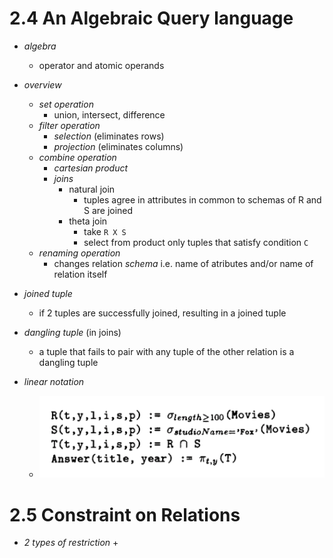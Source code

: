 


# 2.4 An Algebraic Query language

+ _algebra_ 
    + operator and atomic operands
+ _overview_ 
    + _set operation_ 
        + union, intersect, difference
    + _filter operation_ 
        + _selection_ (eliminates rows)
        + _projection_ (eliminates columns)
    + _combine operation_ 
        + _cartesian product_ 
        + _joins_ 
            + natural join
                + tuples agree in attributes in common to schemas of R and S are joined
            + theta join
                + take `R X S`
                + select from product only tuples that satisfy condition `C`
    + _renaming operation_ 
        + changes relation _schema_ i.e. name of atributes and/or name of relation itself


+ _joined tuple_    
    + if 2 tuples are successfully joined, resulting in a joined tuple
+ _dangling tuple_ (in joins)
    + a tuple that fails to pair with any tuple of the other relation is a dangling tuple


+ _linear notation_ 
    + ![](2017-09-23-13-04-06.png)


# 2.5 Constraint on Relations


+ _2 types of restriction_ 
    + 

